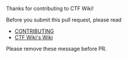 Thanks for contributing to CTF Wiki!

Before you submit this pull request, please read
- [CONTRIBUTING](https://github.com/ctf-wiki/ctf-wiki/wiki/Contributing-Guide)
- [CTF Wiki's Wiki](https://github.com/ctf-wiki/ctf-wiki/wiki)

Please remove these message before PR.
